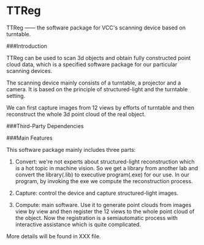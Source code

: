 TTReg
=====

TTReg —— the software package for VCC's scanning device based on turntable.

###Introduction

TTReg can be used to scan 3d objects and obtain fully constructed point cloud data, which is 
a specified software package for our particular scanning devices. 

The scanning device mainly consists of a turntable, a projector and a camera. It is based on
the principle of structured-light and the turntable setting. 

We can first capture images from 12 views by efforts of turntable and then reconstruct 
the whole 3d point cloud of the real object.

###Third-Party Dependencies

###Main Features

This software package mainly includes three parts: 

1) Convert: we're not experts about structured-light reconstruction which is a hot topic in machine vision. So we get
a library from another lab and convert the library(.lib) to executive program(.exe) for our use. In our program, by 
invoking the exe we compute the reconstruction process.

2) Capture: control the device and capture structured-light images.

3) Compute: main software. Use it to generate point clouds from images view by view and then register the 12 views to 
the whole point cloud of the object. Now the registration is a semiautomatic process with interactive assistance which is quite complicated.

More details will be found in XXX file.



